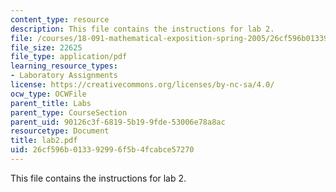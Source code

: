```yaml
---
content_type: resource
description: This file contains the instructions for lab 2.
file: /courses/18-091-mathematical-exposition-spring-2005/26cf596b013392996f5b4fcabce57270_lab2.pdf
file_size: 22625
file_type: application/pdf
learning_resource_types:
- Laboratory Assignments
license: https://creativecommons.org/licenses/by-nc-sa/4.0/
ocw_type: OCWFile
parent_title: Labs
parent_type: CourseSection
parent_uid: 90126c3f-6819-5b19-9fde-53006e78a8ac
resourcetype: Document
title: lab2.pdf
uid: 26cf596b-0133-9299-6f5b-4fcabce57270
---
```

This file contains the instructions for lab 2.
